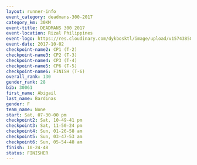 ```yaml
---
layout: runner-info 
event_category: deadmans-300-2017 
category_km: 30KM 
event-title: DEADMANS 300 2017 
event-location: Rizal Philippines 
event-logo: https://res.cloudinary.com/dykbosktl/image/upload/v1574385898/Logo/2017-DM300-Logo_ljecaw.jpg 
event-date: 2017-10-02 
checkpoint-name2: CP1 (T-2) 
checkpoint-name3: CP2 (T-3) 
checkpoint-name4: CP3 (T-4) 
checkpoint-name5: CP6 (T-5) 
checkpoint-name6: FINISH (T-6) 
overall_rank: 130
gender_rank: 28
bib: 30061
first_name: Abigail
last_name: Bardinas
gender: F
team_name: None
start: Sat, 07-30-00 pm
checkpoint2: Sat, 10-49-41 pm
checkpoint3: Sat, 11-50-24 pm
checkpoint4: Sun, 01-26-58 am
checkpoint5: Sun, 03-47-53 am
checkpoint6: Sun, 05-54-48 am
finish: 10-24-48
status: FINISHER
---
```

